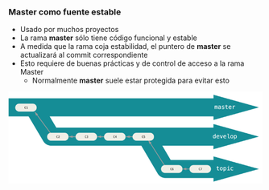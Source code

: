 ### Master como fuente estable

* Usado por muchos proyectos
* La rama **master** sólo tiene código funcional y estable
* A medida que la rama coja estabilidad, el puntero de **master** se actualizará al commit correspondiente
* Esto requiere de buenas prácticas y de control de acceso a la rama Master
  * Normalmente **master** suele estar protegida para evitar esto

![centralized](./resources/lr-branches-2.png)<!-- .element height="50%" width="50%" -->
